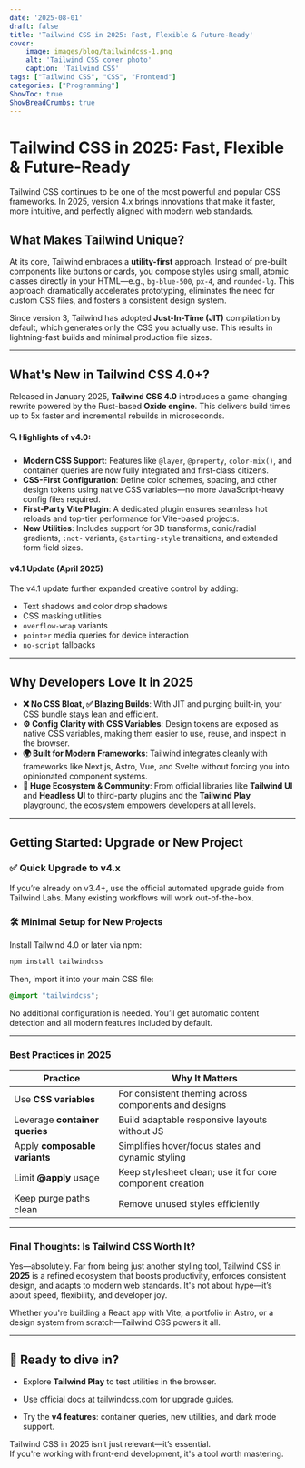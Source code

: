 ```yaml
---
date: '2025-08-01'
draft: false
title: 'Tailwind CSS in 2025: Fast, Flexible & Future-Ready'
cover:
    image: images/blog/tailwindcss-1.png
    alt: 'Tailwind CSS cover photo'
    caption: 'Tailwind CSS'
tags: ["Tailwind CSS", "CSS", "Frontend"]
categories: ["Programming"]
ShowToc: true  
ShowBreadCrumbs: true 
---
```



# Tailwind CSS in 2025: Fast, Flexible & Future-Ready

Tailwind CSS continues to be one of the most powerful and popular CSS frameworks. In 2025, version 4.x brings innovations that make it faster, more intuitive, and perfectly aligned with modern web standards.

## What Makes Tailwind Unique?

At its core, Tailwind embraces a **utility-first** approach. Instead of pre-built components like buttons or cards, you compose styles using small, atomic classes directly in your HTML—e.g., `bg-blue-500`, `px-4`, and `rounded-lg`. This approach dramatically accelerates prototyping, eliminates the need for custom CSS files, and fosters a consistent design system.

Since version 3, Tailwind has adopted **Just-In-Time (JIT)** compilation by default, which generates only the CSS you actually use. This results in lightning-fast builds and minimal production file sizes.

---

## What's New in Tailwind CSS 4.0+?

Released in January 2025, **Tailwind CSS 4.0** introduces a game-changing rewrite powered by the Rust-based **Oxide engine**. This delivers build times up to 5x faster and incremental rebuilds in microseconds.

#### 🔍 Highlights of v4.0:

-   **Modern CSS Support**: Features like `@layer`, `@property`, `color-mix()`, and container queries are now fully integrated and first-class citizens.
-   **CSS-First Configuration**: Define color schemes, spacing, and other design tokens using native CSS variables—no more JavaScript-heavy config files required.
-   **First-Party Vite Plugin**: A dedicated plugin ensures seamless hot reloads and top-tier performance for Vite-based projects.
-   **New Utilities**: Includes support for 3D transforms, conic/radial gradients, `:not-` variants, `@starting-style` transitions, and extended form field sizes.

#### v4.1 Update (April 2025)

The v4.1 update further expanded creative control by adding:
-   Text shadows and color drop shadows
-   CSS masking utilities
-   `overflow-wrap` variants
-   `pointer` media queries for device interaction
-   `no-script` fallbacks

---

## Why Developers Love It in 2025

-   **❌ No CSS Bloat, ✅ Blazing Builds**: With JIT and purging built-in, your CSS bundle stays lean and efficient.
-   **⚙️ Config Clarity with CSS Variables**: Design tokens are exposed as native CSS variables, making them easier to use, reuse, and inspect in the browser.
-   **🌍 Built for Modern Frameworks**: Tailwind integrates cleanly with frameworks like Next.js, Astro, Vue, and Svelte without forcing you into opinionated component systems.
-   **💬 Huge Ecosystem & Community**: From official libraries like **Tailwind UI** and **Headless UI** to third-party plugins and the **Tailwind Play** playground, the ecosystem empowers developers at all levels.

---

## Getting Started: Upgrade or New Project

### ✅ Quick Upgrade to v4.x

If you’re already on v3.4+, use the official automated upgrade guide from Tailwind Labs. Many existing workflows will work out-of-the-box.

### 🛠️ Minimal Setup for New Projects
Install Tailwind 4.0 or later via npm:
```bash
npm install tailwindcss
```
Then, import it into your main CSS file:
```css
@import "tailwindcss";
```
No additional configuration is needed. You’ll get automatic content detection and all modern features included by default.

---

### Best Practices in 2025

| Practice                       | Why It Matters                                            |
| ------------------------------ | --------------------------------------------------------- |
| Use **CSS variables**          | For consistent theming across components and designs      |
| Leverage **container queries** | Build adaptable responsive layouts without JS             |
| Apply **composable variants**  | Simplifies hover/focus states and dynamic styling         |
| Limit **@apply** usage         | Keep stylesheet clean; use it for core component creation |
| Keep purge paths clean         | Remove unused styles efficiently                          |

---

### Final Thoughts: Is Tailwind CSS Worth It?

Yes—absolutely. Far from being just another styling tool, Tailwind CSS in **2025** is a refined ecosystem that boosts productivity, enforces consistent design, and adapts to modern web standards. It's not about hype—it’s about speed, flexibility, and developer joy.

Whether you're building a React app with Vite, a portfolio in Astro, or a design system from scratch—Tailwind CSS powers it all.

---

## 🚀 Ready to dive in?

- Explore **Tailwind Play** to test utilities in the browser.
    
- Use official docs at tailwindcss.com for upgrade guides.
    
- Try the **v4 features**: container queries, new utilities, and dark mode support.
    

Tailwind CSS in 2025 isn’t just relevant—it’s essential.  
If you're working with front-end development, it's a tool worth mastering.